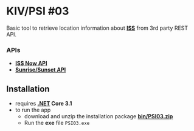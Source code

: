 # KIV/PSI #03

Basic tool to retrieve location information about **[ISS](https://en.wikipedia.org/wiki/International_Space_Station)** from 3rd party REST API.

### APIs
- **[ISS Now API](http://open-notify.org/Open-Notify-API/ISS-Location-Now)**
- **[Sunrise/Sunset API](https://sunrise-sunset.org/api)**

## Installation
- requires **[.NET](https://dotnet.microsoft.com/download/dotnet) Core 3.1**
- to run the app
  - download and unzip the installation package **[bin/PSI03.zip](bin/PSI03.zip)**
  - Run the **exe** file `PSI03.exe`
